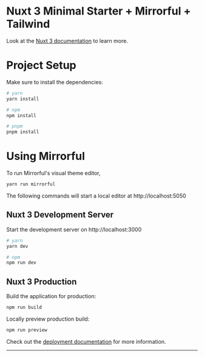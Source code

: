 # Nuxt 3 Minimal Starter + Mirrorful + Tailwind

Look at the [Nuxt 3 documentation](https://nuxt.com/docs/getting-started/introduction) to learn more.

# Project Setup

Make sure to install the dependencies:

```bash
# yarn
yarn install

# npm
npm install

# pnpm
pnpm install
```

# Using Mirrorful

To run Mirrorful's visual theme editor,

```bash
yarn run mirrorful
```

The following commands will start a local editor at http://localhost:5050

## Nuxt 3 Development Server

Start the development server on http://localhost:3000

```bash
# yarn
yarn dev

# npm
npm run dev
```

## Nuxt 3 Production

Build the application for production:

```bash
npm run build
```

Locally preview production build:

```bash
npm run preview
```

Check out the [deployment documentation](https://nuxt.com/docs/getting-started/deployment) for more information.

---
